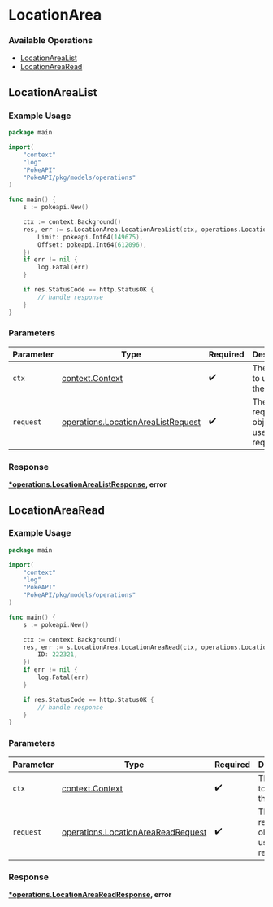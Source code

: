 # LocationArea

### Available Operations

* [LocationAreaList](#locationarealist)
* [LocationAreaRead](#locationarearead)

## LocationAreaList

### Example Usage

```go
package main

import(
	"context"
	"log"
	"PokeAPI"
	"PokeAPI/pkg/models/operations"
)

func main() {
    s := pokeapi.New()

    ctx := context.Background()
    res, err := s.LocationArea.LocationAreaList(ctx, operations.LocationAreaListRequest{
        Limit: pokeapi.Int64(149675),
        Offset: pokeapi.Int64(612096),
    })
    if err != nil {
        log.Fatal(err)
    }

    if res.StatusCode == http.StatusOK {
        // handle response
    }
}
```

### Parameters

| Parameter                                                                                | Type                                                                                     | Required                                                                                 | Description                                                                              |
| ---------------------------------------------------------------------------------------- | ---------------------------------------------------------------------------------------- | ---------------------------------------------------------------------------------------- | ---------------------------------------------------------------------------------------- |
| `ctx`                                                                                    | [context.Context](https://pkg.go.dev/context#Context)                                    | :heavy_check_mark:                                                                       | The context to use for the request.                                                      |
| `request`                                                                                | [operations.LocationAreaListRequest](../../models/operations/locationarealistrequest.md) | :heavy_check_mark:                                                                       | The request object to use for the request.                                               |


### Response

**[*operations.LocationAreaListResponse](../../models/operations/locationarealistresponse.md), error**


## LocationAreaRead

### Example Usage

```go
package main

import(
	"context"
	"log"
	"PokeAPI"
	"PokeAPI/pkg/models/operations"
)

func main() {
    s := pokeapi.New()

    ctx := context.Background()
    res, err := s.LocationArea.LocationAreaRead(ctx, operations.LocationAreaReadRequest{
        ID: 222321,
    })
    if err != nil {
        log.Fatal(err)
    }

    if res.StatusCode == http.StatusOK {
        // handle response
    }
}
```

### Parameters

| Parameter                                                                                | Type                                                                                     | Required                                                                                 | Description                                                                              |
| ---------------------------------------------------------------------------------------- | ---------------------------------------------------------------------------------------- | ---------------------------------------------------------------------------------------- | ---------------------------------------------------------------------------------------- |
| `ctx`                                                                                    | [context.Context](https://pkg.go.dev/context#Context)                                    | :heavy_check_mark:                                                                       | The context to use for the request.                                                      |
| `request`                                                                                | [operations.LocationAreaReadRequest](../../models/operations/locationareareadrequest.md) | :heavy_check_mark:                                                                       | The request object to use for the request.                                               |


### Response

**[*operations.LocationAreaReadResponse](../../models/operations/locationareareadresponse.md), error**

